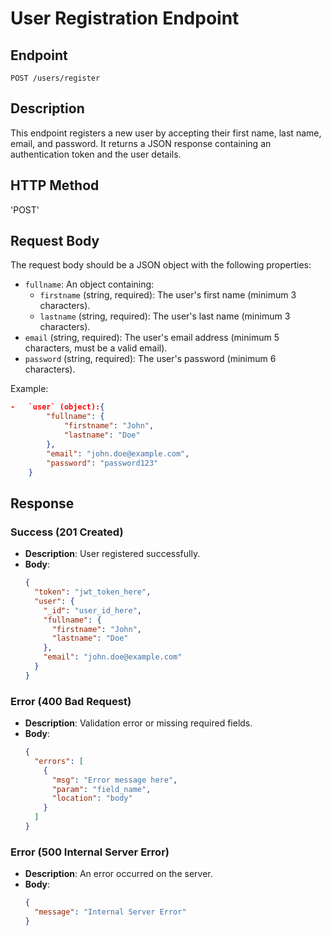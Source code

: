 # User Registration Endpoint

## Endpoint
`POST /users/register`

## Description
This endpoint registers a new user by accepting their first name, last name, email, and password. It returns a JSON response containing an authentication token and the user details.

## HTTP Method

'POST'
## Request Body
The request body should be a JSON object with the following properties:
- `fullname`: An object containing:
  - `firstname` (string, required): The user's first name (minimum 3 characters).
  - `lastname` (string, required): The user's last name (minimum 3 characters).
- `email` (string, required): The user's email address (minimum 5 characters, must be a valid email).
- `password` (string, required): The user's password (minimum 6 characters).

Example:
```json
-   `user` (object):{
        "fullname": {
            "firstname": "John",
            "lastname": "Doe"
        },
        "email": "john.doe@example.com",
        "password": "password123"
    }
```

## Response
### Success (201 Created)
- **Description**: User registered successfully.
- **Body**:
  ```json
  {
    "token": "jwt_token_here",
    "user": {
      "_id": "user_id_here",
      "fullname": {
        "firstname": "John",
        "lastname": "Doe"
      },
      "email": "john.doe@example.com"
    }
  }
  ```

### Error (400 Bad Request)
- **Description**: Validation error or missing required fields.
- **Body**:
  ```json
  {
    "errors": [
      {
        "msg": "Error message here",
        "param": "field_name",
        "location": "body"
      }
    ]
  }
  ```

### Error (500 Internal Server Error)
- **Description**: An error occurred on the server.
- **Body**:
  ```json
  {
    "message": "Internal Server Error"
  }
  ```
